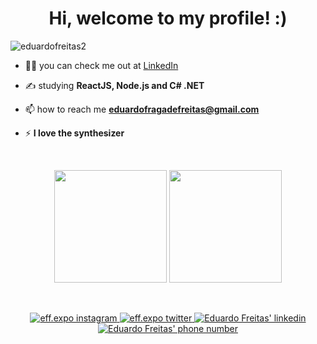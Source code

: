 <h1 align="center">Hi, welcome to my profile! :)</h1>
<p align="left"> <img src="https://komarev.com/ghpvc/?username=eduardofreitas2" alt="eduardofreitas2" /> </p>

- 👨‍💻 you can check me out at [LinkedIn](https://www.linkedin.com/in/eduardofreitas2/)

- ✍️ studying **ReactJS, Node.js and C# .NET**

- 📫 how to reach me **eduardofragadefreitas@gmail.com**

- ⚡ **I love the synthesizer**

</br>

<p align="center">
    <img height="180em" src="https://github-readme-stats.vercel.app/api?username=eduardofreitas2&show_icons=true&theme=tokyonight" />
    <img height="180em" src="https://github-readme-stats.vercel.app/api/top-langs/?username=eduardofreitas2&layout=compact&langs_count=7&theme=tokyonight" />

</p>

</br>

<p align="center">
  <a href="https://www.instagram.com/eff.expo/">
    <img src="https://img.shields.io/badge/Instagram-E4405F?style=for-the-badge&logo=instagram&logoColor=white" alt="eff.expo instagram" />
  </a>
  <a href="https://www.twitter.com/eff_expo/">
    <img src="https://img.shields.io/badge/Twitter-00ACEE?style=for-the-badge&logo=twitter&logoColor=white" alt="eff.expo twitter" />
  </a>
  <a href="https://www.linkedin.com/in/eduardofreitas2/">
    <img src="https://img.shields.io/badge/LinkedIn-0077B5?style=for-the-badge&logo=linkedin&logoColor=white" alt="Eduardo Freitas' linkedin" />
  </a>
  <a  href="https://api.whatsapp.com/send?phone=48991371929">
    <img src="https://img.shields.io/badge/WhatsApp-25D366?style=for-the-badge&logo=whatsapp&logoColor=white" alt="Eduardo Freitas' phone number" />
  </a>
</p>
